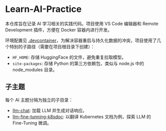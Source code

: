 # Learn-AI-Practice

本仓库旨在记录 AI 学习相关的实践代码。项目使用 VS Code 编辑器和 Remote Development 插件，方便在 Docker 容器内进行开发。

环境配置见 [.devcontainer](/.devcontainer/devcontainer.json)，为解决容器重启与持久化数据的冲突，项目使用了几个特别的子路径（需要在项目根目录下创建）：
- `HF_HOME`: 存储 HuggingFace 的文件，避免重复拉取模型。
- `site-packages`: 存储 Python 的第三方依赖包，类似与 node.js 中的 node_modules 目录。

## 子主题

每个 AI 主题分隔为独立的子目录：
- [llm-chat](/llm-chat): 加载 LLM 并生成对话响应。
- [llm-fine-tunning-k8sdoc](/llm-fine-tunning-k8sdoc/): 以翻译 Kubernetes 文档为例，探索 LLM 的 Fine-Tuning 微调。